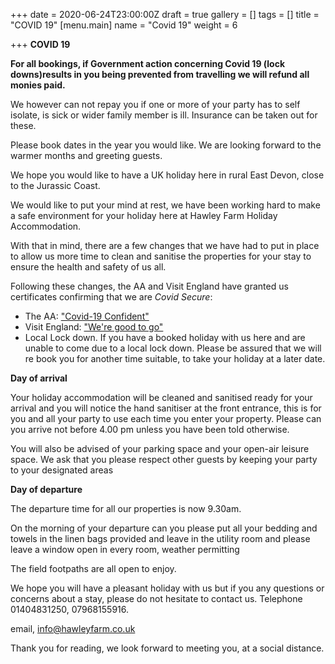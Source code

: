 +++
date = 2020-06-24T23:00:00Z
draft = true
gallery = []
tags = []
title = "COVID 19"
[menu.main]
name = "Covid 19"
weight = 6

+++
**COVID 19**

**For all  bookings, if Government action concerning Covid 19 (lock downs)results in you being prevented from travelling we will refund all monies paid.**

We however can not repay you if one or more of your party has to self isolate, is sick or wider family member is ill. Insurance can be taken out for these.

Please book dates in the year you would like.  We are looking forward to the warmer months and greeting guests.

We hope  you would like to have a UK holiday here in rural East Devon, close to the Jurassic Coast.

We would like to put your mind at rest, we have been working hard to make a safe environment for your holiday here at Hawley Farm Holiday Accommodation.

With that in mind, there are a few changes that we have had to put in place to allow us more time to clean and sanitise the properties for your stay to ensure the health and safety of us all.

Following these changes, the AA and Visit England have granted us certificates confirming that we are _Covid Secure_:

* The AA: ["Covid-19 Confident"](/images/uploads/covid_confident_certificate.pdf)
* Visit England: ["We're good to go"](/images/uploads/we-re-good-to-go-certificate.pdf)
* Local Lock down.  If you have a booked holiday with us here and are unable to come due to a local lock down. Please be assured that we will re book you for another time suitable,  to take your holiday at a later date.

**Day of arrival**

Your holiday accommodation will be cleaned and sanitised ready for your arrival and you will notice the hand sanitiser at the front entrance, this is for you and all your party to use each time you enter your property. Please can you arrive not before 4.00 pm unless you have been told otherwise.

You will also be advised of your parking space and your open-air leisure space. We ask that you please respect other guests by keeping your party to your designated areas

**Day of departure**

The departure time for all our properties is now 9.30am.

On the morning of your departure can you please put all your bedding and towels in the linen bags provided and leave in the utility room and please leave a window open in every room, weather permitting

The field footpaths are all open to enjoy.

We hope you will have a pleasant holiday with us but if you any questions or concerns about a stay, please do not hesitate to contact us.  Telephone 01404831250, 07968155916.

email,     info@hawleyfarm.co.uk

Thank you for reading, we look forward to meeting you, at a social distance.